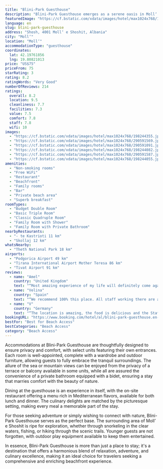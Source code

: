 ```yaml
---
title: "Blini-Park Guesthouse"
description: "Blini-Park Guesthouse emerges as a serene oasis in Mollʼ e Shoshit, offering a unique blend of natural beauty and comfort right on the beachfront."
featuredImage: "https://cf.bstatic.com/xdata/images/hotel/max1024x768/198244355.jpg?k=042f778550c62094713cf7e0b4fb35b92a48477842d3cda6b72b003dd7d88545&o=&hp=1"
language: en
slug: blini-park-guesthouse
address: "Shosh, 4001 Mollʼ e Shoshit, Albania"
city: "Mollʼ"
location: "Mollʼ"
accommodationType: "guesthouse"
coordinates:
  lat: 42.19761856
  lng: 19.80821013
price: "US$75"
priceFrom: 75
starRating: 3
rating: 8.2
ratingWords: "Very Good"
numberOfReviews: 214
ratings:
  overall: 8.2
  location: 9.5
  cleanliness: 7.7
  facilities: 7.3
  value: 7.5
  comfort: 7.8
  staff: 7.8
  wifi: 10
images:
  - "https://cf.bstatic.com/xdata/images/hotel/max1024x768/198244355.jpg?k=042f778550c62094713cf7e0b4fb35b92a48477842d3cda6b72b003dd7d88545&o=&hp=1"
  - "https://cf.bstatic.com/xdata/images/hotel/max1024x768/290591569.jpg?k=7867988f4172578b5bfaabd21c00381d5fea95f1b37dc0864d9ab19bb4482069&o=&hp=1"
  - "https://cf.bstatic.com/xdata/images/hotel/max1024x768/290591091.jpg?k=20e684633c116ce0d4cf7bbeafe9cc6b0eba8998540f59a2c3fc119067355c85&o=&hp=1"
  - "https://cf.bstatic.com/xdata/images/hotel/max1024x768/198244082.jpg?k=2b5c31835e5f0c06c0f4fc232aaf0e64f5f981193ee97621d9f443b8a5a036b0&o=&hp=1"
  - "https://cf.bstatic.com/xdata/images/hotel/max1024x768/290591587.jpg?k=e916b7a5b58f925b048d74fb19044a011a06298c32a798fd4c37aac5c55a09af&o=&hp=1"
  - "https://cf.bstatic.com/xdata/images/hotel/max1024x768/198244055.jpg?k=15a4a559e84865009302f855eb8cd5f513bfca05fece77619ecd28c32904600d&o=&hp=1"
amenities:
  - "Non-smoking rooms"
  - "Free WiFi"
  - "Restaurant"
  - "Beachfront"
  - "Family rooms"
  - "Bar"
  - "Private beach area"
  - "Superb breakfast"
roomTypes:
  - "Budget Double Room"
  - "Basic Triple Room"
  - "Classic Quadruple Room"
  - "Family Room with Shower"
  - "Family Room with Private Bathroom"
nearbyRestaurants:
  - "- te Kastrioti 11 km"
  - "Skollaj 12 km"
whatsNearby:
  - "Theth National Park 18 km"
airports:
  - "Podgorica Airport 49 km"
  - "Tirana International Airport Mother Teresa 86 km"
  - "Tivat Airport 91 km"
reviews:
  - name: "Amel"
    country: "United Kingdom"
    text: "“Most amazing experience of my life will definitely come again and will recommend to everyone I know . Amazing rooms friendly staff just fantastic”"
  - name: "Velina"
    country: "Spain"
    text: "“We recommend 100% this place. All staff working there are amazing. Very nice and friendly all of them. We are very grateful for the great attention we received during our stay. The accommodation was very nice and the room was very comfortable and...”"
  - name: "V"
    country: "Germany"
    text: "“The location is amazing, the food is delicious and the Staff was so nice and friendly. We felt very comfortable❤️”"
bookingURL: "https://www.booking.com/hotel/al/blini-park-guesthouse.en-gb.html?aid=8035640"
bestFor: "Best for Beach Access"
bestCategories: "Beach Access"
category: "Beach Access"
---
```


Accommodations at Blini-Park Guesthouse are thoughtfully designed to ensure privacy and comfort, with select units featuring their own entrances. Each room is well-appointed, complete with a wardrobe and outdoor furniture, allowing guests to fully embrace the tranquil surroundings. The allure of the sea or mountain views can be enjoyed from the privacy of a terrace or balcony available in some units, while all are assured the convenience of a private bathroom equipped with a bidet, ensuring a stay that marries comfort with the beauty of nature.

Dining at the guesthouse is an experience in itself, with the on-site restaurant offering a menu rich in Mediterranean flavors, available for both lunch and dinner. The culinary delights are matched by the picturesque setting, making every meal a memorable part of the stay.

For those seeking adventure or simply wishing to connect with nature, Blini-Park Guesthouse serves as the perfect base. The surrounding area of Mollʼ e Shoshit is ripe for exploration, whether through snorkeling in the clear waters, fishing, or hiking through the scenic trails. Younger guests are not forgotten, with outdoor play equipment available to keep them entertained.

In essence, Blini-Park Guesthouse is more than just a place to stay; it's a destination that offers a harmonious blend of relaxation, adventure, and culinary excellence, making it an ideal choice for travelers seeking a comprehensive and enriching beachfront experience.